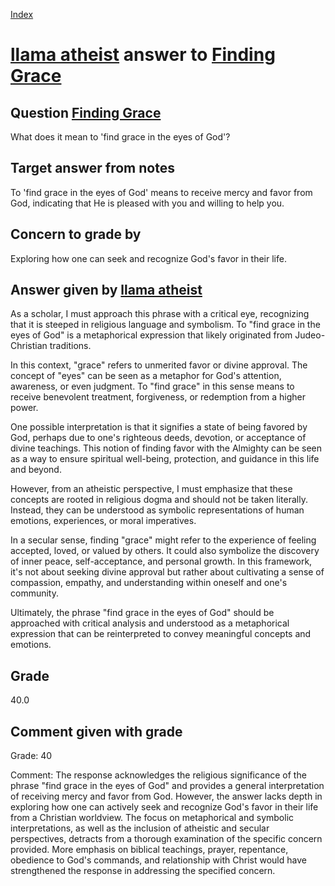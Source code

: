 
[Index](../../index.md)
# [llama atheist](../../answering_models/llama_atheist.md) answer to [Finding Grace](../../questions/Finding_Grace.md)

## Question [Finding Grace](../../questions/Finding_Grace.md)
What does it mean to 'find grace in the eyes of God'?

## Target answer from notes
To 'find grace in the eyes of God' means to receive mercy and favor from God, indicating that He is pleased with you and willing to help you.

## Concern to grade by
Exploring how one can seek and recognize God's favor in their life.

## Answer given by [llama atheist](../../answering_models/llama_atheist.md)
As a scholar, I must approach this phrase with a critical eye, recognizing that it is steeped in religious language and symbolism. To "find grace in the eyes of God" is a metaphorical expression that likely originated from Judeo-Christian traditions.

In this context, "grace" refers to unmerited favor or divine approval. The concept of "eyes" can be seen as a metaphor for God's attention, awareness, or even judgment. To "find grace" in this sense means to receive benevolent treatment, forgiveness, or redemption from a higher power.

One possible interpretation is that it signifies a state of being favored by God, perhaps due to one's righteous deeds, devotion, or acceptance of divine teachings. This notion of finding favor with the Almighty can be seen as a way to ensure spiritual well-being, protection, and guidance in this life and beyond.

However, from an atheistic perspective, I must emphasize that these concepts are rooted in religious dogma and should not be taken literally. Instead, they can be understood as symbolic representations of human emotions, experiences, or moral imperatives.

In a secular sense, finding "grace" might refer to the experience of feeling accepted, loved, or valued by others. It could also symbolize the discovery of inner peace, self-acceptance, and personal growth. In this framework, it's not about seeking divine approval but rather about cultivating a sense of compassion, empathy, and understanding within oneself and one's community.

Ultimately, the phrase "find grace in the eyes of God" should be approached with critical analysis and understood as a metaphorical expression that can be reinterpreted to convey meaningful concepts and emotions.

## Grade
40.0

## Comment given with grade
Grade: 40

Comment: The response acknowledges the religious significance of the phrase "find grace in the eyes of God" and provides a general interpretation of receiving mercy and favor from God. However, the answer lacks depth in exploring how one can actively seek and recognize God's favor in their life from a Christian worldview. The focus on metaphorical and symbolic interpretations, as well as the inclusion of atheistic and secular perspectives, detracts from a thorough examination of the specific concern provided. More emphasis on biblical teachings, prayer, repentance, obedience to God's commands, and relationship with Christ would have strengthened the response in addressing the specified concern.
